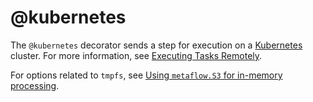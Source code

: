 # @kubernetes

The `@kubernetes` decorator sends a step for execution on a [Kubernetes](https://kubernetes.io) cluster. For more information, see [Executing Tasks Remotely](/scaling/remote-tasks/introduction).

For options related to `tmpfs`, see [Using `metaflow.S3` for in-memory processing](/scaling/data#using-metaflows3-for-in-memory-processing).

<!-- WARNING: THIS FILE WAS AUTOGENERATED! DO NOT EDIT! Instead, edit the notebook w/the location & name as this file. -->


<DocSection type="decorator" name="kubernetes" module="metaflow" show_import="True" heading_level="3" link="https://github.com/Netflix/metaflow/tree/master/metaflow/plugins/kubernetes/kubernetes_decorator.py#L45">
<SigArgSection>
<SigArg name="..." />
</SigArgSection>
<Description summary="Specifies that this step should execute on Kubernetes." />
<ParamSection name="Parameters">
	<Parameter name="cpu" type="int, default 1" desc="Number of CPUs required for this step. If `@resources` is\nalso present, the maximum value from all decorators is used." />
	<Parameter name="memory" type="int, default 4096" desc="Memory size (in MB) required for this step. If\n`@resources` is also present, the maximum value from all decorators is\nused." />
	<Parameter name="disk" type="int, default 10240" desc="Disk size (in MB) required for this step. If\n`@resources` is also present, the maximum value from all decorators is\nused." />
	<Parameter name="image" type="str, optional, default None" desc="Docker image to use when launching on Kubernetes. If not specified, and\nMETAFLOW_KUBERNETES_CONTAINER_IMAGE is specified, that image is used. If\nnot, a default Docker image mapping to the current version of Python is used." />
	<Parameter name="image_pull_policy: str, default KUBERNETES_IMAGE_PULL_POLICY" desc="If given, the imagePullPolicy to be applied to the Docker image of the step." />
	<Parameter name="service_account" type="str, default METAFLOW_KUBERNETES_SERVICE_ACCOUNT" desc="Kubernetes service account to use when launching pod in Kubernetes." />
	<Parameter name="secrets" type="List[str], optional, default None" desc="Kubernetes secrets to use when launching pod in Kubernetes. These\nsecrets are in addition to the ones defined in `METAFLOW_KUBERNETES_SECRETS`\nin Metaflow configuration." />
	<Parameter name="node_selector: Union[Dict[str,str], str], optional, default None" desc="Kubernetes node selector(s) to apply to the pod running the task.\nCan be passed in as a comma separated string of values e.g.\n'kubernetes.io/os=linux,kubernetes.io/arch=amd64' or as a dictionary\n{'kubernetes.io/os': 'linux', 'kubernetes.io/arch': 'amd64'}" />
	<Parameter name="namespace" type="str, default METAFLOW_KUBERNETES_NAMESPACE" desc="Kubernetes namespace to use when launching pod in Kubernetes." />
	<Parameter name="gpu" type="int, optional, default None" desc="Number of GPUs required for this step. A value of zero implies that\nthe scheduled node should not have GPUs." />
	<Parameter name="gpu_vendor" type="str, default KUBERNETES_GPU_VENDOR" desc="The vendor of the GPUs to be used for this step." />
	<Parameter name="tolerations" type="List[str], default []" desc="The default is extracted from METAFLOW_KUBERNETES_TOLERATIONS.\nKubernetes tolerations to use when launching pod in Kubernetes." />
	<Parameter name="use_tmpfs" type="bool, default False" desc="This enables an explicit tmpfs mount for this step." />
	<Parameter name="tmpfs_tempdir" type="bool, default True" desc="sets METAFLOW_TEMPDIR to tmpfs_path if set for this step." />
	<Parameter name="tmpfs_size" type="int, optional, default: None" desc="The value for the size (in MiB) of the tmpfs mount for this step.\nThis parameter maps to the `--tmpfs` option in Docker. Defaults to 50% of the\nmemory allocated for this step." />
	<Parameter name="tmpfs_path" type="str, optional, default /metaflow_temp" desc="Path to tmpfs mount for this step." />
	<Parameter name="persistent_volume_claims" type="Dict[str, str], optional, default None" desc="A map (dictionary) of persistent volumes to be mounted to the pod for this step. The map is from persistent\nvolumes to the path to which the volume is to be mounted, e.g., `{'pvc-name': '/path/to/mount/on'}`." />
	<Parameter name="shared_memory: int, optional" desc="Shared memory size (in MiB) required for this step" />
	<Parameter name="port: int, optional" desc="Port number to specify in the Kubernetes job object" />
	<Parameter name="compute_pool" type="str, optional, default None" desc="Compute pool to be used for for this step.\nIf not specified, any accessible compute pool within the perimeter is used." />
	<Parameter name="hostname_resolution_timeout: int, default 10 * 60" desc="Timeout in seconds for the workers tasks in the gang scheduled cluster to resolve the hostname of control task.\nOnly applicable when @parallel is used." />
</ParamSection>
</DocSection>

